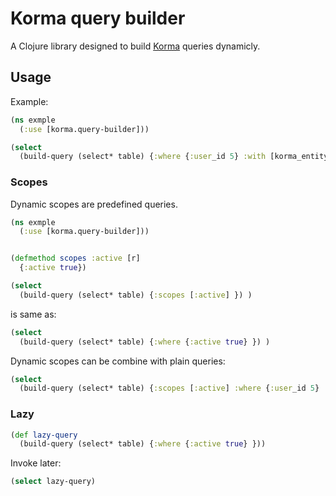 # Korma query builder

A Clojure library designed to build [Korma](http://sqlkorma.com/) queries dynamicly.


## Usage

Example: 
```clojure
(ns exmple 
  (:use [korma.query-builder]))

(select 
  (build-query (select* table) {:where {:user_id 5} :with [korma_entity_1 korma_entity_2] :limit 5 :offset 1 :fields [:id :title]}) )
```
### Scopes

Dynamic scopes are predefined  queries.

```clojure
(ns exmple 
  (:use [korma.query-builder]))


(defmethod scopes :active [r]
  {:active true})

(select 
  (build-query (select* table) {:scopes [:active] }) )
```  
is same as:

```clojure
(select 
  (build-query (select* table) {:where {:active true} }) )
``` 

Dynamic scopes can be combine with plain queries:
```clojure
(select 
  (build-query (select* table) {:scopes [:active] :where {:user_id 5} :with [korma_entity] }) ) 
```

### Lazy
```clojure
(def lazy-query
  (build-query (select* table) {:where {:active true} }))
```     
Invoke later:
```clojure   
(select lazy-query)
```  
